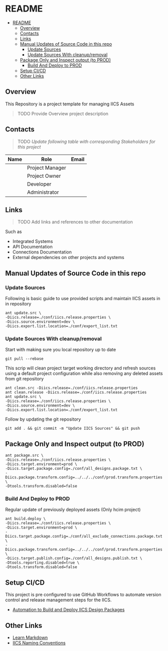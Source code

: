 # README

<!-- TOC -->

- [README](#readme)
  - [Overview](#overview)
  - [Contacts](#contacts)
  - [Links](#links)
  - [Manual Updates of Source Code in this repo](#manual-updates-of-source-code-in-this-repo)
    - [Update Sources](#update-sources)
    - [Update Sources With cleanup/removal](#update-sources-with-cleanupremoval)
  - [Package Only and Inspect output (to PROD)](#package-only-and-inspect-output-to-prod)
    - [Build And Deploy to PROD](#build-and-deploy-to-prod)
  - [Setup CI/CD](#setup-cicd)
  - [Other Links](#other-links)

<!-- /TOC -->

## Overview

This Repository is a project template for managing IICS Assets

> TODO Provide Overview project description

## Contacts

> TODO *Update following table with corresponding Stakeholders for this project*

| Name | Role            | Email |
| ---- | --------------- | ----- |
|      | Project Manager |       |
|      | Project Owner   |       |
|      | Developer       |       |
|      | Administrator   |       |

## Links

> TODO Add links and references to other documentation

Such as

- Integrated Systems
- API Documentation
- Connections Documentation
- External dependencies on other projects and systems

## Manual Updates of Source Code in this repo

### Update Sources

Following is basic guide to use provided scripts and maintain IICS assets in in repository

```shell
ant update.src \
-Diics.release=./conf/iics.release.properties \
-Diics.source.environment=dev \
-Diics.export.list.location=./conf/export_list.txt
```

### Update Sources With cleanup/removal

Start with making sure you local repository up to date

```shell
git pull --rebase
```

This scrip will clean project target working directory and refresh sources  using a default project configuration while also removing any deleted assets from git repository

```shell
ant clean.src -Diics.release=./conf/iics.release.properties
ant clean.release -Diics.release=./conf/iics.release.properties
ant update.src \
-Diics.release=./conf/iics.release.properties \
-Diics.source.environment=dev \
-Diics.export.list.location=./conf/export_list.txt
```

Follow by updating the git repository

```shell
git add . && git commit -m "Update IICS Sources" && git push
```

## Package Only and Inspect output (to PROD)

```shell
ant package.src \
-Diics.release=./conf/iics.release.properties \
-Diics.target.environment=prod \
-Diics.target.package.config=./conf/all_designs.package.txt \
-Diics.package.transform.config=../../../conf/prod.transform.properties \
-Dtools.transform.disabled=false
```

### Build And Deploy to PROD

Regular update of previously deployed assets (Only hcim project)

```shell
ant build.deploy \
-Diics.release=./conf/iics.release.properties \
-Diics.target.environment=prod \
-Diics.target.package.config=./conf/all_exclude_connections.package.txt \
-Diics.package.transform.config=../../../conf/prod.transform.properties \
-Diics.target.publish.config=./conf/all_designs.publish.txt \
-Dtools.reporting.disabled=true \
-Dtools.transform.disabled=false
```

## Setup CI/CD

This project is pre configured to use GitHub Workflows to automate version control and release management steps for the IICS.

- [Automation to Build and Deploy IICS Design Packages](https://github.com/jbrazda/icai-ips-bundle/blob/master/doc/build.md)

## Other Links

- [Learn Markdown](https://guides.github.com/features/mastering-markdown/)
- [IICS Naming Conventions](https://github.com/jbrazda/Informatica/blob/master/Guides/InformaticaCloud/naming_conventions.md)